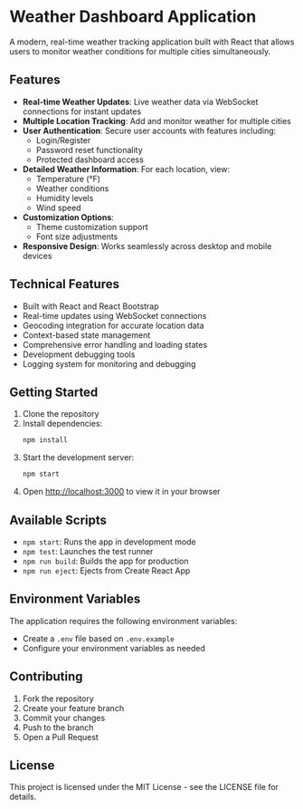 # Weather Dashboard Application

A modern, real-time weather tracking application built with React that allows users to monitor weather conditions for multiple cities simultaneously.

## Features

- **Real-time Weather Updates**: Live weather data via WebSocket connections for instant updates
- **Multiple Location Tracking**: Add and monitor weather for multiple cities
- **User Authentication**: Secure user accounts with features including:
  - Login/Register
  - Password reset functionality
  - Protected dashboard access
- **Detailed Weather Information**: For each location, view:
  - Temperature (°F)
  - Weather conditions
  - Humidity levels
  - Wind speed
- **Customization Options**:
  - Theme customization support
  - Font size adjustments
- **Responsive Design**: Works seamlessly across desktop and mobile devices

## Technical Features

- Built with React and React Bootstrap
- Real-time updates using WebSocket connections
- Geocoding integration for accurate location data
- Context-based state management
- Comprehensive error handling and loading states
- Development debugging tools
- Logging system for monitoring and debugging

## Getting Started

1. Clone the repository
2. Install dependencies:
   ```bash
   npm install
   ```
3. Start the development server:
   ```bash
   npm start
   ```
4. Open [http://localhost:3000](http://localhost:3000) to view it in your browser

## Available Scripts

- `npm start`: Runs the app in development mode
- `npm test`: Launches the test runner
- `npm run build`: Builds the app for production
- `npm run eject`: Ejects from Create React App

## Environment Variables

The application requires the following environment variables:
- Create a `.env` file based on `.env.example`
- Configure your environment variables as needed

## Contributing

1. Fork the repository
2. Create your feature branch
3. Commit your changes
4. Push to the branch
5. Open a Pull Request

## License

This project is licensed under the MIT License - see the LICENSE file for details.
